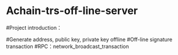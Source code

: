 # Achain-trs-off-line-server

#Project introduction：

#Generate address, public key, private key offline
#Off-line signature transaction
#RPC：network_broadcast_transaction
